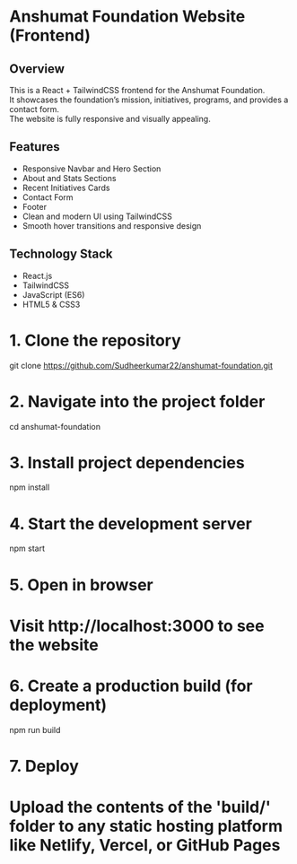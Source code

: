 # Anshumat Foundation Website (Frontend)

## Overview
This is a React + TailwindCSS frontend for the Anshumat Foundation.  
It showcases the foundation’s mission, initiatives, programs, and provides a contact form.  
The website is fully responsive and visually appealing.

## Features
- Responsive Navbar and Hero Section
- About and Stats Sections
- Recent Initiatives Cards
- Contact Form
- Footer
- Clean and modern UI using TailwindCSS
- Smooth hover transitions and responsive design

## Technology Stack
- React.js
- TailwindCSS
- JavaScript (ES6)
- HTML5 & CSS3

# 1. Clone the repository
git clone https://github.com/Sudheerkumar22/anshumat-foundation.git

# 2. Navigate into the project folder
cd anshumat-foundation

# 3. Install project dependencies
npm install

# 4. Start the development server
npm start

# 5. Open in browser
# Visit http://localhost:3000 to see the website

# 6. Create a production build (for deployment)
npm run build

# 7. Deploy
# Upload the contents of the 'build/' folder to any static hosting platform like Netlify, Vercel, or GitHub Pages
